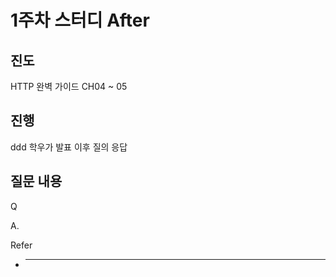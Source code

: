 # 1주차 스터디 After

## 진도

HTTP 완벽 가이드 CH04 ~ 05

## 진행

ddd 학우가 발표
이후 질의 응답

## 질문 내용

Q

A.

Refer

- ***
